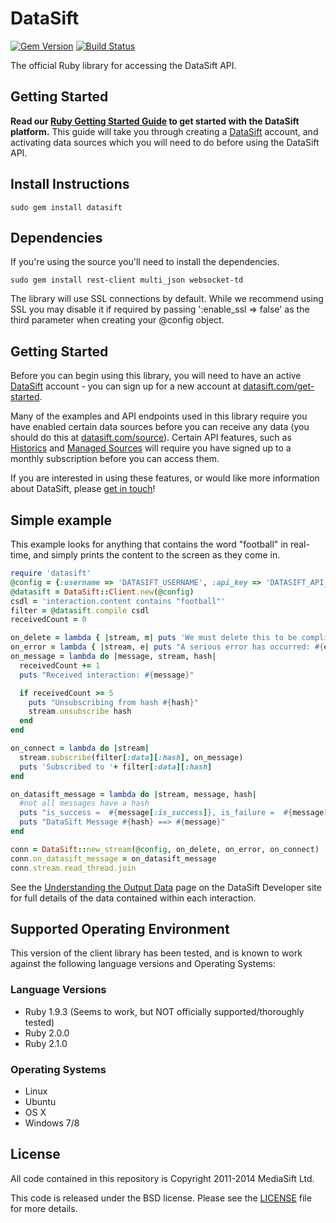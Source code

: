 DataSift
========

[![Gem Version](http://img.shields.io/gem/v/datasift.svg)][gem]
[![Build Status](http://img.shields.io/travis/datasift/datasift-ruby.svg)][travis]

[gem]: https://rubygems.org/gems/datasift
[travis]: https://travis-ci.org/datasift/datasift-ruby


The official Ruby library for accessing the DataSift API. 

Getting Started
---------------

**Read our [Ruby Getting Started Guide](http://dev.datasift.com/quickstart/ruby) to get started with the DataSift platform.** This guide will take you through creating a [DataSift](http://datasift.com) account, and activating data sources which you will need to do before using the DataSift API.


Install Instructions
--------------------

```
sudo gem install datasift
```

Dependencies
------------

If you're using the source you'll need to install the dependencies.

```
sudo gem install rest-client multi_json websocket-td
```

The library will use SSL connections by default. While we recommend using SSL
you may disable it if required by passing ':enable_ssl => false' as the third
parameter when creating your @config object.

Getting Started
---------------
Before you can begin using this library, you will need to have an active [DataSift](http://datasift.com) account - you can sign up for a new account at [datasift.com/get-started](http://datasift.com/get-started/).

Many of the examples and API endpoints used in this library require you have enabled certain data sources before you can receive any data (you should do this at [datasift.com/source](https://datasift.com/source)). Certain API features, such as [Historics](http://datasift.com/platform/historics/) and [Managed Sources](http://datasift.com/platform/datasources/) will require you have signed up to a monthly subscription before you can access them.

If you are interested in using these features, or would like more information about DataSift, please [get in touch](http://datasift.com/contact-us/)!

Simple example
--------------

This example looks for anything that contains the word "football" in real-time,
and simply prints the content to the screen as they come in.

```ruby
require 'datasift'
@config = {:username => 'DATASIFT_USERNAME', :api_key => 'DATASIFT_API_KEY', :enable_ssl => true}
@datasift = DataSift::Client.new(@config)
csdl = 'interaction.content contains "football"'
filter = @datasift.compile csdl
receivedCount = 0

on_delete = lambda { |stream, m| puts 'We must delete this to be compliant ==> ' + m }
on_error = lambda { |stream, e| puts "A serious error has occurred: #{e.message}" }
on_message = lambda do |message, stream, hash|
  receivedCount += 1
  puts "Received interaction: #{message}"

  if receivedCount >= 5
    puts "Unsubscribing from hash #{hash}"
    stream.unsubscribe hash
  end
end

on_connect = lambda do |stream|
  stream.subscribe(filter[:data][:hash], on_message)
  puts 'Subscribed to '+ filter[:data][:hash]
end

on_datasift_message = lambda do |stream, message, hash|
  #not all messages have a hash
  puts "is_success =  #{message[:is_success]}, is_failure =  #{message[:is_failure]}, is_warning =  #{message[:is_warning]}, is_tick =  #{message[:is_tick]}"
  puts "DataSift Message #{hash} ==> #{message}"
end

conn = DataSift::new_stream(@config, on_delete, on_error, on_connect)
conn.on_datasift_message = on_datasift_message
conn.stream.read_thread.join
```

See the [Understanding the Output Data](http://dev.datasift.com/docs/getting-started/data) page on the DataSift Developer site for
full details of the data contained within each interaction.

Supported Operating Environment
-------------------------------
This version of the client library has been tested, and is known to work against the following language versions and Operating Systems:

### Language Versions
* Ruby 1.9.3 (Seems to work, but NOT officially supported/thoroughly tested)
* Ruby 2.0.0
* Ruby 2.1.0

### Operating Systems
* Linux
* Ubuntu
* OS X
* Windows 7/8

License
-------

All code contained in this repository is Copyright 2011-2014 MediaSift Ltd.

This code is released under the BSD license. Please see the [LICENSE](https://github.com/datasift/datasift-ruby/blob/master/LICENSE) file for
more details.
